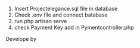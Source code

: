 1. Insert Projectelegance.sql file in database 
2. Check .env file and connect batabase <check BD name>
3. run php artisan serve 
4. check Payment Key add in Pymentcontroller.php 

<p>Develope by <a href="http://mjcreator.jimdosite.com/"></p>